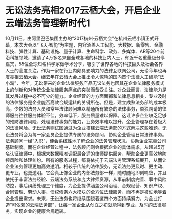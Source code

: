 # 无讼法务亮相2017云栖大会，开启企业云端法务管理新时代1

10月11日，由阿里巴巴集团主办的“2017杭州·云栖大会”在杭州云栖小镇正式开幕，本次大会以“飞天·智能”为主题，内容涵盖人工智能、大数据、新零售、金融科技、弹性计算、基础设施、量子计算、生命科学、政务、多媒体、AR等20个前沿科技领域，邀请了4万多名来自全球各地的科技业内人士，有近千名重量级分享嘉宾，55位全球知名科学家做学术分享，吸引了世界各地的科技巨头及社会各界人士的高度关注。作为一家在行业内颇具影响力的法律互联网公司，无讼今年也再度亮相云栖大会。继去年在云栖大会上推出令人惊艳的国内首个法律人工智能“法小淘”，今年，无讼带来的企业法律服务产品无讼法务也因其在企业法律服务模式上的创新和对传统企业法律服务痛点的突破而备受关注。对企业而言，法律能力是其发展过程中必不可少的能力。企业经营的方方面面都和法律息息相关，专业及时的法律服务是企业能否高效合规运转的关键所在。但是，建立成熟法务部的成本极高，少数的法务人员和常年法律顾问难以精通所有繁杂的法律事务，单独聘请的律师服务往往服务体验不佳，效率低下，服务质量难以保障。这让许多企业缺乏足够的预防法律风险、处理法律事务的能力，业务效率难以提升，企业管理存在着极大的法律风险。无讼法务则试图通过为企业搭建云端法务部的方式解决这些难题。无讼法务将会为每一家会员企业提供专属的法务顾问，协助企业管理日常法律事务。法务顾问一经“入职”，便会系统性地了解企业的法务管理状况，协助企业完善公司基础制度。而在企业经营过程中，法务顾问则会根据企业的具体需求，从超过5万名认证律师中，根据大数据精准调配最合适的律师提供服务，帮助企业更高效地防控风险和处理纠纷。所有的服务过程，都将依托于云端法务管理系统展开，从而让企业法务管理更加高效透明。相较于传统的法律服务，无讼法务更及时、更主动、更专业，也更透明。它会真正像企业的内部法务部一样，随时随地即刻响应，并且依托于丰富法务经验、云端法务系统和庞大律师资源，从事前制度完善、事中风险防控，事后纠纷处理三个维度，为企业提供涵盖公司治理、合规经营、知识产权、合同管理、劳动人事、债权债务六大模块的全方位法律服务，而不再是被动地等着企业提出需求。未来，无讼法务也将继续围绕着这四个方面持续努力，为企业打造“可依赖的云端法务部”，让每一家企业从创立之初就能得到专业、及时的法律服务，实现企业的健康合规运转。

